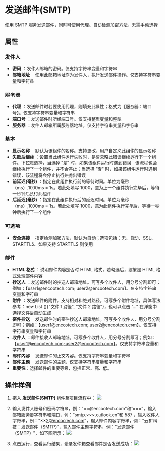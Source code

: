 # 发送邮件(SMTP)

使用 SMTP 服务发送邮件，同时可使用代理。自动检测加密方法，无需手动选择

## 属性

### 发件人

- **密码** ：发件人邮箱的密码。仅支持字符串变量和字符串
- **邮箱地址** ：使用此邮箱地址作为发件人，执行发送邮件操作。仅支持字符串变量和字符串

### 服务器

- **代理** ：发送邮件时若要使用代理，则填充此属性；格式为【服务器：端口号】。仅支持字符串变量和字符串
- **端口号** ：发送邮件时所经端口号。仅支持整型变量和整型
- **服务器** ：发件人邮箱所属服务器地址。仅支持字符串变量和字符串

### 基本

- **显示名称** ：默认为该组件的名称。支持更改，用户自定义此组件的显示名称
- **失败后继续** ：设置当此组件运行失败时，是否忽略此错误继续运行下一个组件。下拉框选择，当选择 "是" 时，如果该组件运行时遇到错误，该流程也会继续执行下一个组件，并不会停止；当选择 "否" 时，如果该组件运行时遇到错误，该流程将会停止执行并抛出错误
- **前延迟(毫秒)** ：指定在此组件执行前的等待时间。单位为毫秒（ms）,1000ms = 1s。若此处填写 1000，意为上一个组件执行完毕后，等待一秒钟后执行此组件
- **后延迟(毫秒)** ：指定在此组件执行后的延迟时间。单位为毫秒（ms）,1000ms = 1s。若此处填写 1000，意为此组件执行完毕后，等待一秒钟后执行下一个组件

### 可选项

- **安全连接** ：指定检测加密方法，默认为自动；选项包括：无、自动、SSL、STARTTLS、如果支持 STARTTLS 则使用

### 邮件

- **HTML 格式** ：说明邮件内容是否时 HTML 格式，若勾选后，则按照 HTML 格式处理邮件内容
- **抄送人** ：发送邮件时的抄送人邮箱地址。可写多个收件人，用分号分割即可；例如：【[user1@encootech.com; user2@encootech.com](mailto:user1@encootech.com;%20user2@encootech.com)】。仅支持字符串变量和字符串
- **附件** ：发送邮件的附件。支持相对和绝对路径。可写多个附件地址，具体写法参考：new List <string>(){"文件 1 路径", "文件 2 路径"}，也可以点击 "..." 在弹窗中选择文件后自动生成
- **密件抄送** ：发送邮件时的密件抄送人邮箱地址。可写多个收件人，用分号分割即可；例如：【[user1@encootech.com; user2@encootech.com](mailto:user1@encootech.com;%20user2@encootech.com)】。仅支持字符串变量和字符串
- **收件人** ：邮件接收人邮箱地址。可写多个收件人，用分号分割即可；例如：【[user1@encootech.com; user2@encootech.com](mailto:user1@encootech.com;%20user2@encootech.com)】。仅支持字符串变量和字符串
- **邮件内容** ：发送邮件的正文内容。仅支持字符串变量和字符串
- **邮件主题** ：发送邮件的主题。仅支持字符串变量和字符串
- **重要性**：选择邮件的重要等级，包括正常、高、低。

## 操作样例

1. 拖入 **发送邮件(SMTP)** 组件至项目流程中：
 ![](https://docimages.blob.core.chinacloudapi.cn/images/Activities/SendMailSMTP20201222.png)

2. 输入发件人账号和密码字符串，例：“××@encootech.com”和“×××”，输入邮箱服务器字符串和端口，例：“smtp.×××.outlook.cn”和 587 ，输入收件人字符串，例：“××2@encootech.com”，输入邮件内容字符串，例：“云扩科技：发送邮件（SMTP）”，输入邮件主题字符串，例："发送邮件（SMTP）"，如下图所示：
 ![](https://docimages.blob.core.chinacloudapi.cn/images/Activities/SendMailSMTP2020122202.png)

3. 点击运行，查看运行结果，登录发件箱查看邮件是否发送成功：
![](https://docimages.blob.core.chinacloudapi.cn/images/Activities/SendMailSMTP2020122203.png)